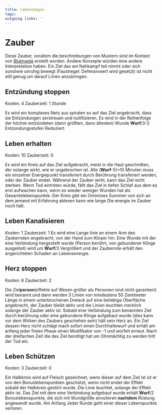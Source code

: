 ```yaml
---
title: Lebensmagie  
tags:   
outgoing links: ''  
---
```

# Zauber
Diese Zauber, vorallem die beschreibungen von Mustern sind im Kontext von [Blutmagie](bloodmagic) erstellt worden. Andere Konzepte würden eine andere Interpretation haben.
Ein Ziel das am Nahkampf teil nimmt oder sich sonstwie unruhig bewegt (Faustregel: Defensivwert wird gesetzt) ist nicht still genug um darauf Linien anzubringen.

## Entzündung stoppen
Kosten: 4
Zauberzeit: 1 Stunde

Es wird ein komplexes Netz aus spiralen so auf das Ziel angebracht, dass sie Entzündungen zerstreuen und nullifizieren.
Es wird in der Reihenfolge der höchst-entzündeten (dann größten, dann ältesten) Wunde **Wurf**/3-2 Entzündungsstufen Reduziert.

## Leben erhalten
Kosten: 10
Zauberzeit: 0

Es wird ein Kreis auf das Ziel aufgebracht, meist in die Haut geschnitten, der solange wirkt, wie er ungebrochen ist. Alle (**Wurf**-5)&times;10 Minuten muss ein einzelner Energiepunkt transferiert durch Berührung transferiert werden, oder der Zauber endet. Während der Zauber wirkt, kann das Ziel nicht sterben. Wenn Tod eintreten würde, fällt das Ziel in tiefen Schlaf aus dem es erst aufwachen kann, wenn es wieder weniger Wunden hat als Gesamtelebenspunkte. Der Kreis gibt ein Ominöses Summen von sich an dem jemand mit Erfahrung ablesen kann wie lange Die energie im Zauber noch hält.

## Leben Kanalisieren
Kosten: 1
Zauberzeit: 1
Es wird eine Lange linie an einem Arm des Zaubernden angebracht, von der Hand zum Körper hin.
Eine Wunde mit der eine Verbindung hergestellt wurde (Person berührt, von gebundener Klinge ausgelöst) wird um **Wurf**/3 Vergrößert und der Zaubernde erhält den angerichteten Schaden an Lebensenergie.

## Herz stoppen
Kosten: 6
Zauberzeit: 2

Die Ziel**person**(effekte auf Wesen größer als Personen sind nicht garantiert) wird benannt und dann werden 3 Linien von mindestens 50 Zentimeter Länge in einem unterbrochenen Dreieck auf eine beliebige Oberfläche angebracht, der Zauber bleibt aktiv und die Linien leuchten merklich solange der Zauber aktiv ist. Sobald eine Verbindung zum benannten Ziel durch berührung oder eine gebundene Klinge aufgebaut wurde (dies kann vor dem Wirken des Zaubers geschehen sein) hält sein Herz an. Ein Ziel dessen Herz nicht schlägt mach sofort einen Durchhaltewurf und erhält am anfang jeder freien Phase einen Modifikator von -1 und würfelt erneut. Nach der dreifachen Zeit die das Ziel benötigt hat um Ohnmächtig zu werden tritt der Tod ein.


## Leben Schützen
Kosten: 3
Zauberzeit: 0

Ein Halbkreis wird auf Fleisch gezeichnet, wenn dieser auf dem Ziel ist ist er von den Bonuslebenspunkten geschützt, wenn nicht endet der Effekt sobald der Halbkreis gestört wurde. Die Linie leuchtet, solange der Effekt aktiv ist.
Das Ziel mit dem eine Verbindung aufgebaut wurde erhält **Wurf**/2 Bonuslebenspunkte, die sich mit Wundgröße annulieren **nachdem** Rüstung angewandt wurde. Am Anfang Jeder Runde geht einer dieser Lebenspunkte verloren.


